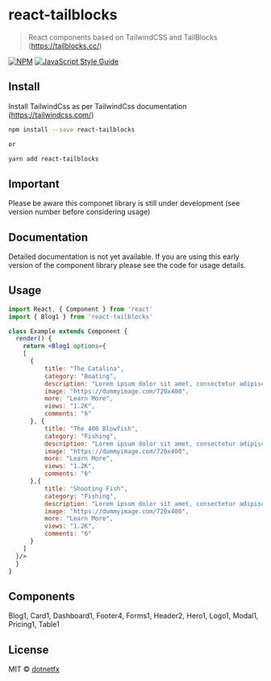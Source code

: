 # react-tailblocks

> React components based on TailwindCSS and TailBlocks (https://tailblocks.cc/)

[![NPM](https://img.shields.io/npm/v/react-tailblocks.svg)](https://www.npmjs.com/package/react-tailblocks) [![JavaScript Style Guide](https://img.shields.io/badge/code_style-standard-brightgreen.svg)](https://standardjs.com)

## Install
Install TailwindCss as per TailwindCss documentation (https://tailwindcss.com/)

```bash
npm install --save react-tailblocks

or 

yarn add react-tailblocks
```

## Important
Please be aware this componet library is still under development (see version number before considering usage)

## Documentation
Detailed documentation is not yet available.  If you are using this early version of the component library
please see the code for usage details.

## Usage

```jsx
import React, { Component } from 'react'
import { Blog1 } from 'react-tailblocks'

class Example extends Component {
  render() {
    return <Blog1 options={
    [
      {
          title: "The Catalina",
          category: "Boating",
          description: "Lorem ipsum dolor sit amet, consectetur adipiscing elit. Fusce imperdiet hendrerit nisi quis viverra. Cras quis ipsum arcu. Phasellus in nibh mauris. Cras malesuada facilisis porttitor.",
          image: "https://dummyimage.com/720x400",
          more: "Learn More",
          views: "1.2K",
          comments: "6"
      }, {
          title: "The 400 Blowfish",
          category: "Fishing",
          description: "Lorem ipsum dolor sit amet, consectetur adipiscing elit. Fusce imperdiet hendrerit nisi quis viverra. Cras quis ipsum arcu. Phasellus in nibh mauris. Cras malesuada facilisis porttitor.",
          image: "https://dummyimage.com/720x400",
          more: "Learn More",
          views: "1.2K",
          comments: "6"
      },{
          title: "Shooting Fish",
          category: "Fishing",
          description: "Lorem ipsum dolor sit amet, consectetur adipiscing elit. Fusce imperdiet hendrerit nisi quis viverra. Cras quis ipsum arcu. Phasellus in nibh mauris. Cras malesuada facilisis porttitor.",
          image: "https://dummyimage.com/720x400",
          more: "Learn More",
          views: "1.2K",
          comments: "6"
      }
    ]
  }/>
  }
}
```

## Components
Blog1, 
Card1, 
Dashboard1, 
Footer4, 
Forms1, 
Header2, 
Hero1, 
Logo1, 
Modal1, 
Pricing1, 
Table1

## License

MIT © [dotnetfx](https://github.com/dotnetfx)
